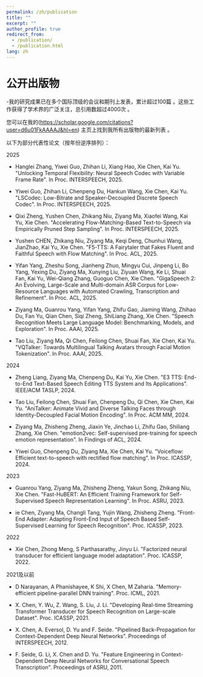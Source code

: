 ```yaml
---
permalink: /zh/publication
title: ""
excerpt: ""
author_profile: true
redirect_from: 
  - /publication/
  - /publication.html
lang: zh
---
```

# 公开出版物
-我的研究成果已在多个国际顶级的会议和期刊上发表，累计超过100篇 。这些工作获得了学术界的广泛关注，总引用数超过4000次 。   

您可以在我的(https://scholar.google.com/citations?user=d6u01FkAAAAJ&hl=en) 主页上找到我所有出版物的最新列表 。   

以下为部分代表性论文（按年份逆序排列）：

2025
- Hanglei Zhang, Yiwei Guo, Zhihan Li, Xiang Hao, Xie Chen, Kai Yu. "Unlocking Temporal Flexibility: Neural Speech Codec with Variable Frame Rate". In Proc. INTERSPEECH, 2025.

- Yiwei Guo, Zhihan Li, Chenpeng Du, Hankun Wang, Xie Chen, Kai Yu. "LSCodec: Low-Bitrate and Speaker-Decoupled Discrete Speech Codec". In Proc. INTERSPEECH, 2025.

- Qixi Zheng, Yushen Chen, Zhikang Niu, Ziyang Ma, Xiaofei Wang, Kai Yu, Xie Chen. "Accelerating Flow-Matching-Based Text-to-Speech via Empirically Pruned Step Sampling". In Proc. INTERSPEECH, 2025.

- Yushen CHEN, Zhikang Niu, Ziyang Ma, Keqi Deng, Chunhui Wang, JianZhao, Kai Yu, Xie Chen. "F5-TTS: A Fairytaler that Fakes Fluent and Faithful Speech with Flow Matching". In Proc. ACL, 2025.

- Yifan Yang, Zheshu Song, Jianheng Zhuo, Mingyu Cui, Jinpeng Li, Bo Yang, Yexing Du, Ziyang Ma, Xunying Liu, Ziyuan Wang, Ke Li, Shuai Fan, Kai Yu, Wei-Qiang Zhang, Guoguo Chen, Xie Chen. "GigaSpeech 2: An Evolving, Large-Scale and Multi-domain ASR Corpus for Low-Resource Languages with Automated Crawling, Transcription and Refinement". In Proc. ACL, 2025.

- Ziyang Ma, Guanrou Yang, Yifan Yang, Zhifu Gao, Jiaming Wang, Zhihao Du, Fan Yu, Qian Chen, Siqi Zheng, ShiLiang Zhang, Xie Chen. "Speech Recognition Meets Large Language Model: Benchmarking, Models, and Exploration". In Proc. AAAI, 2025.

- Tao Liu, Ziyang Ma, Qi Chen, Feilong Chen, Shuai Fan, Xie Chen, Kai Yu. "VQTalker: Towards Multilingual Talking Avatars through Facial Motion Tokenization". In Proc. AAAI, 2025.

2024
- Zheng Liang, Ziyang Ma, Chenpeng Du, Kai Yu, Xie Chen. "E3 TTS: End-to-End Text-Based Speech Editing TTS System and Its Applications". IEEE/ACM TASLP, 2024.

- Tao Liu, Feilong Chen, Shuai Fan, Chenpeng Du, Qi Chen, Xie Chen, Kai Yu. "AniTalker: Animate Vivid and Diverse Talking Faces through Identity-Decoupled Facial Motion Encoding". In Proc. ACM MM, 2024.

- Ziyang Ma, Zhisheng Zheng, Jiaxin Ye, Jinchao Li, Zhifu Gao, Shiliang Zhang, Xie Chen. "emotion2vec: Self-supervised pre-training for speech emotion representation". In Findings of ACL, 2024.

- Yiwei Guo, Chenpeng Du, Ziyang Ma, Xie Chen, Kai Yu. "Voiceflow: Efficient text-to-speech with rectified flow matching". In Proc. ICASSP, 2024.

2023
- Guanrou Yang, Ziyang Ma, Zhisheng Zheng, Yakun Song, Zhikang Niu, Xie Chen. "Fast-HuBERT: An Efficient Training Framework for Self-Supervised Speech Representation Learning". In Proc. ASRU, 2023.

- ie Chen, Ziyang Ma, Changli Tang, Yujin Wang, Zhisheng Zheng. "Front-End Adapter: Adapting Front-End Input of Speech Based Self-Supervised Learning for Speech Recognition". Proc. ICASSP, 2023.

2022
- Xie Chen, Zhong Meng, S Parthasarathy, Jinyu Li. "Factorized neural transducer for efficient language model adaptation". Proc. ICASSP, 2022.

2021及以前
- D Narayanan, A Phanishayee, K Shi, X Chen, M Zaharia. "Memory-efficient pipeline-parallel DNN training". Proc. ICML, 2021.

- X. Chen, Y. Wu, Z. Wang, S. Liu, J. Li. "Developing Real-time Streaming Transformer Transducer for Speech Recognition on Large-scale Dataset". Proc. ICASSP, 2021.

- X. Chen, A. Eversol, D. Yu and F. Seide. "Pipelined Back-Propagation for Context-Dependent Deep Neural Networks". Proceedings of INTERSPEECH, 2012.

- F. Seide, G. Li, X. Chen and D. Yu. "Feature Engineering in Context-Dependent Deep Neural Networks for Conversational Speech Transcription". Proceedings of ASRU, 2011.

